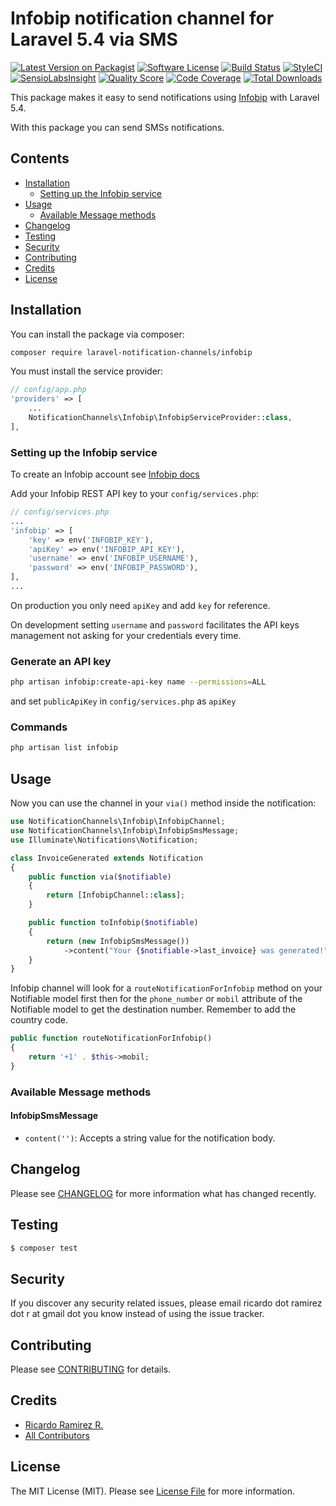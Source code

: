 # Infobip notification channel for Laravel 5.4 via SMS

[![Latest Version on Packagist](https://img.shields.io/packagist/v/laravel-notification-channels/infobip.svg?style=flat-square)](https://packagist.org/packages/laravel-notification-channels/infobip)
[![Software License](https://img.shields.io/badge/license-MIT-brightgreen.svg?style=flat-square)](LICENSE.md)
[![Build Status](https://img.shields.io/travis/laravel-notification-channels/infobip/master.svg?style=flat-square)](https://travis-ci.org/laravel-notification-channels/infobip)
[![StyleCI](https://styleci.io/repos/:style_ci_id/shield)](https://styleci.io/repos/:style_ci_id)
[![SensioLabsInsight](https://img.shields.io/sensiolabs/i/:sensio_labs_id.svg?style=flat-square)](https://insight.sensiolabs.com/projects/:sensio_labs_id)
[![Quality Score](https://img.shields.io/scrutinizer/g/laravel-notification-channels/infobip.svg?style=flat-square)](https://scrutinizer-ci.com/g/laravel-notification-channels/infobip)
[![Code Coverage](https://img.shields.io/scrutinizer/coverage/g/laravel-notification-channels/infobip/master.svg?style=flat-square)](https://scrutinizer-ci.com/g/laravel-notification-channels/infobip/?branch=master)
[![Total Downloads](https://img.shields.io/packagist/dt/laravel-notification-channels/infobip.svg?style=flat-square)](https://packagist.org/packages/laravel-notification-channels/infobip)

This package makes it easy to send notifications using [Infobip](https://www.infobip.com/) with Laravel 5.4.

With this package you can send SMSs notifications.

## Contents

- [Installation](#installation)
	- [Setting up the Infobip service](#setting-up-the-Infobip-service)
- [Usage](#usage)
	- [Available Message methods](#available-message-methods)
- [Changelog](#changelog)
- [Testing](#testing)
- [Security](#security)
- [Contributing](#contributing)
- [Credits](#credits)
- [License](#license)


## Installation

You can install the package via composer:

``` bash
composer require laravel-notification-channels/infobip
```

You must install the service provider:

```php
// config/app.php
'providers' => [
    ...
    NotificationChannels\Infobip\InfobipServiceProvider::class,
],
```

### Setting up the Infobip service

To create an Infobip account see [Infobip docs](https://dev.infobip.com/v1/docs)

Add your Infobip REST API key to your `config/services.php`:

```php
// config/services.php
...
'infobip' => [
    'key' => env('INFOBIP_KEY'),
    'apiKey' => env('INFOBIP_API_KEY'),
    'username' => env('INFOBIP_USERNAME'),
    'password' => env('INFOBIP_PASSWORD'),
],
...
```

On production you only need `apiKey` and add `key` for reference.

On development setting `username` and `password` facilitates the API keys management not asking for your credentials
every time.

### Generate an API key

``` bash
php artisan infobip:create-api-key name --permissions=ALL
```

and set `publicApiKey` in `config/services.php` as `apiKey`

### Commands

``` bash
php artisan list infobip
```

## Usage

Now you can use the channel in your `via()` method inside the notification:

``` php
use NotificationChannels\Infobip\InfobipChannel;
use NotificationChannels\Infobip\InfobipSmsMessage;
use Illuminate\Notifications\Notification;

class InvoiceGenerated extends Notification
{
    public function via($notifiable)
    {
        return [InfobipChannel::class];
    }

    public function toInfobip($notifiable)
    {
        return (new InfobipSmsMessage())
            ->content("Your {$notifiable->last_invoice} was generated!");
    }
}
```

Infobip channel will look for a `routeNotificationForInfobip` method on your Notifiable model first then
for the `phone_number` or `mobil` attribute of the Notifiable model to get the destination number. Remember
to add the country code.


```php
public function routeNotificationForInfobip()
{
    return '+1' . $this->mobil;
}
```

### Available Message methods

#### InfobipSmsMessage

- `content('')`: Accepts a string value for the notification body.

## Changelog

Please see [CHANGELOG](CHANGELOG.md) for more information what has changed recently.

## Testing

``` bash
$ composer test
```

## Security

If you discover any security related issues, please email ricardo dot ramirez dot r at gmail dot you know instead of using the issue tracker.

## Contributing

Please see [CONTRIBUTING](CONTRIBUTING.md) for details.

## Credits

- [Ricardo Ramirez R.](https://github.com/RicardoRamirezR)
- [All Contributors](../../contributors)

## License

The MIT License (MIT). Please see [License File](LICENSE.md) for more information.
